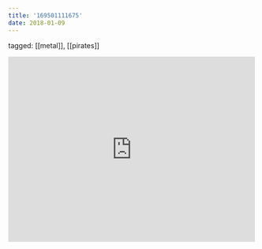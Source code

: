 ```yaml
---
title: '169501111675'
date: 2018-01-09
---
```

tagged: [[metal]], [[pirates]]
<iframe allow="accelerometer; autoplay; clipboard-write; encrypted-media; gyroscope; picture-in-picture" allowfullscreen="" frameborder="0" height="375" id="youtube_iframe" src="https://www.youtube.com/embed/iFcxTCvvNXY?feature=oembed&amp;enablejsapi=1&amp;origin=https://safe.txmblr.com&amp;wmode=opaque" width="500"></iframe>